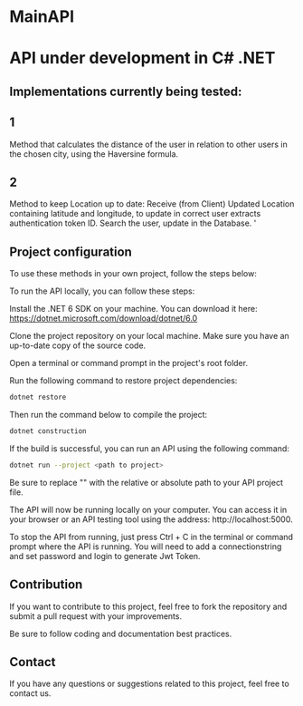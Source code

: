 # MainAPI
# API under development in C# .NET

## Implementations currently being tested:

## 1
Method that calculates the distance of the user in relation to other users in the chosen city, using the Haversine formula.

## 2
Method to keep Location up to date: Receive (from Client) Updated Location containing latitude and longitude, to update in correct user extracts authentication token ID. Search the user, update in the Database. '

## Project configuration

To use these methods in your own project, follow the steps below:

To run the API locally, you can follow these steps:

Install the .NET 6 SDK on your machine. You can download it here: https://dotnet.microsoft.com/download/dotnet/6.0

Clone the project repository on your local machine. Make sure you have an up-to-date copy of the source code.

Open a terminal or command prompt in the project's root folder.

Run the following command to restore project dependencies:

```sh
dotnet restore
```


Then run the command below to compile the project:

```sh
dotnet construction
```

If the build is successful, you can run an API using the following command:

```sh
dotnet run --project <path to project>
```


Be sure to replace "<path to project>" with the relative or absolute path to your API project file.

The API will now be running locally on your computer. You can access it in your browser or an API testing tool using the address: http://localhost:5000.

To stop the API from running, just press Ctrl + C in the terminal or command prompt where the API is running.
You will need to add a connectionstring and set password and login to generate Jwt Token.

## Contribution

If you want to contribute to this project, feel free to fork the repository and submit a pull request with your improvements.

Be sure to follow coding and documentation best practices.
## Contact

If you have any questions or suggestions related to this project, feel free to contact us.
